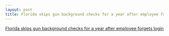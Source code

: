 ```yaml
---
layout: post
title: Florida skips gun background checks for a year after employee forgets login
---
```


[Florida skips gun background checks for a year after employee forgets login](https://nakedsecurity.sophos.com/2018/06/12/florida-skips-gun-background-checks-for-a-year-after-employee-forgets-login/)
